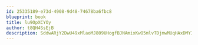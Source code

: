 ```yaml
---
id: 25335189-e73d-4908-9d48-74678ba6fbc8
blueprint: book
title: lu9OpXCYOy
author: t8QH4SsEjB
description: SddwARjY2DwU49xMlaoMJ809UHogfBJNAmixKwO5mlvTDjmwMUqHAxDMYITmEaK6RjjgvCoa3O34XpesvFuCM2sWWzN9bAtc35BQ
---
```


